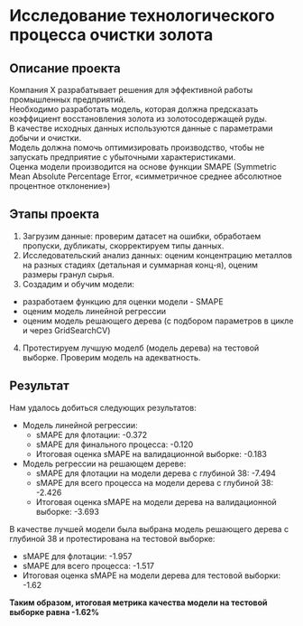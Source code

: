 
# Исследование технологического процесса очистки золота

## Описание проекта
Компания X разрабатывает решения для эффективной работы промышленных предприятий.
<br>Необходимо разработать модель, которая должна предсказать коэффициент восстановления золота из золотосодержащей руды. 
<br>В качестве исходных данных используются данные с параметрами добычи и очистки.
<br>Модель должна помочь оптимизировать производство, чтобы не запускать предприятие с убыточными характеристиками.
<br>Оценка модели производится на основе функции SMAPE (Symmetric Mean Absolute Percentage Error, «симметричное среднее абсолютное процентное отклонение»)

## Этапы проекта
1. Загрузим данные: проверим датасет на ошибки, обработаем пропуски, дубликаты, скорректируем типы данных.
2. Исследовательский анализ данных: оценим концентрацию металлов на разных стадиях (детальная и суммарная конц-я), оценим размеры гранул сырья.
3. Создадим и обучим модели:
  - разработаем функцию для оценки модели - SMAPE
  - оценим модель линейной регрессии
  - оценим модель решающего дерева (с подбором параметров в цикле и через GridSearchCV)
4. Протестируем лучшую моделб (модель дерева) на тестовой выборке. Проверим модель на адекватность.

## Результат
Нам удалось добиться следующих результатов:
- Модель линейной регрессии:
  - sMAPE для флотации: -0.372
  - sMAPE для финального процесса: -0.120
  - Итоговая оценка sMAPE на валидационной выборке: -0.183
- Модель регрессии на решающем дереве:
  - sMAPE для флотации на модели дерева c глубиной 38: -7.494
  - sMAPE для всего процесса на модели дерева c глубиной 38:  -2.426
  - Итоговая оценка sMAPE на модели дерева  на валидационной выборке: -3.693

В качестве лучшей модели была выбрана модель решающего дерева с глубиной 38 и протестирована на тестовой выборке:
- sMAPE для флотации: -1.957
- sMAPE для всего процесса: -1.517
- Итоговая оценка sMAPE на модели дерева для тестовой выборки: -1.62

**Таким образом, итоговая метрика качества модели на тестовой выборке равна -1.62%**
